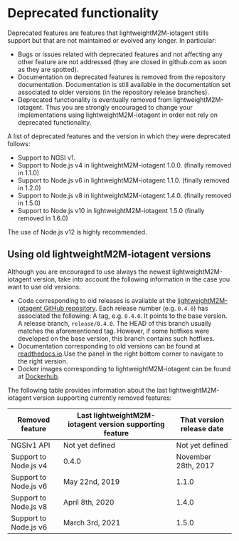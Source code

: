 # Deprecated functionality

Deprecated features are features that lightweightM2M-iotagent stills support but that are not maintained or evolved any
longer. In particular:

-   Bugs or issues related with deprecated features and not affecting any other feature are not addressed (they are
    closed in github.com as soon as they are spotted).
-   Documentation on deprecated features is removed from the repository documentation. Documentation is still available
    in the documentation set associated to older versions (in the repository release branches).
-   Deprecated functionality is eventually removed from lightweightM2M-iotagent. Thus you are strongly encouraged to
    change your implementations using lightweightM2M-iotagent in order not rely on deprecated functionality.

A list of deprecated features and the version in which they were deprecated follows:

-   Support to NGSI v1.
-   Support to Node.js v4 in lightweightM2M-iotagent 1.0.0. (finally removed in 1.1.0)
-   Support to Node.js v6 in lightweightM2M-iotagent 1.1.0. (finally removed in 1.2.0)
-   Support to Node.js v8 in lightweightM2M-iotagent 1.4.0. (finally removed in 1.5.0)
-   Support to Node.js v10 in lightweightM2M-iotagent 1.5.0 (finally removed in 1.6.0)

The use of Node.js v12 is highly recommended.

## Using old lightweightM2M-iotagent versions

Although you are encouraged to use always the newest lightweightM2M-iotagent version, take into account the following
information in the case you want to use old versions:

-   Code corresponding to old releases is available at the
    [lightweightM2M-iotagent GitHub repository](https://github.com/telefonicaid/lightweightm2m-iotagent). Each release
    number (e.g. `0.4.0`) has associated the following: A tag, e.g. `0.4.0`. It points to the base version. A release
    branch, `release/0.4.0`. The HEAD of this branch usually matches the aforementioned tag. However, if some hotfixes
    were developed on the base version, this branch contains such hotfixes.
-   Documentation corresponding to old versions can be found at
    [readthedocs.io](https://fiware-iotagent-lwm2m.readthedocs.io).Use the panel in the right bottom corner to navigate
    to the right version.
-   Docker images corresponding to lightweightM2M-iotagent can be found at
    [Dockerhub](https://hub.docker.com/r/fiware/lightweightm2m-iotagent/tags/).

The following table provides information about the last lightweightM2M-iotagent version supporting currently removed
features:

| **Removed feature**   | **Last lightweightM2M-iotagent version supporting feature** | **That version release date** |
| --------------------- | ----------------------------------------------------------- | ----------------------------- |
| NGSIv1 API            | Not yet defined                                             | Not yet defined               |
| Support to Node.js v4 | 0.4.0                                                       | November 28th, 2017           |
| Support to Node.js v6 | May 22nd, 2019              | 1.1.0               |
| Support to Node.js v8 | April 8th, 2020             | 1.4.0               |
| Support to Node.js v6 | March 3rd, 2021             | 1.5.0               |
